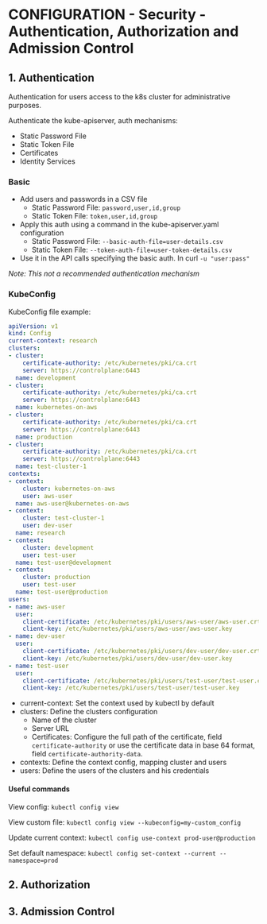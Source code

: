 # CONFIGURATION - Security - Authentication, Authorization and Admission Control

## **1. Authentication**

Authentication for users access to the k8s cluster for administrative purposes.

Authenticate the kube-apiserver, auth mechanisms:
* Static Password File
* Static Token File
* Certificates
* Identity Services

### Basic

* Add users and passwords in a CSV file
  * Static Password File: `password,user,id,group`
  * Static Token File: `token,user,id,group`
* Apply this auth using a command in the kube-apiserver.yaml configuration
  * Static Password File: `--basic-auth-file=user-details.csv`
  * Static Token File: `--token-auth-file=user-token-details.csv`
* Use it in the API calls specifying the basic auth. In curl `-u "user:pass"`

_Note: This not a recommended authentication mechanism_

### KubeConfig

KubeConfig file example:
```yaml
apiVersion: v1
kind: Config
current-context: research
clusters:
- cluster:
    certificate-authority: /etc/kubernetes/pki/ca.crt
    server: https://controlplane:6443
  name: development
- cluster:
    certificate-authority: /etc/kubernetes/pki/ca.crt
    server: https://controlplane:6443
  name: kubernetes-on-aws
- cluster:
    certificate-authority: /etc/kubernetes/pki/ca.crt
    server: https://controlplane:6443
  name: production
- cluster:
    certificate-authority: /etc/kubernetes/pki/ca.crt
    server: https://controlplane:6443
  name: test-cluster-1
contexts:
- context:
    cluster: kubernetes-on-aws
    user: aws-user
  name: aws-user@kubernetes-on-aws
- context:
    cluster: test-cluster-1
    user: dev-user
  name: research
- context:
    cluster: development
    user: test-user
  name: test-user@development
- context:
    cluster: production
    user: test-user
  name: test-user@production
users:
- name: aws-user
  user:
    client-certificate: /etc/kubernetes/pki/users/aws-user/aws-user.crt
    client-key: /etc/kubernetes/pki/users/aws-user/aws-user.key
- name: dev-user
  user:
    client-certificate: /etc/kubernetes/pki/users/dev-user/dev-user.crt
    client-key: /etc/kubernetes/pki/users/dev-user/dev-user.key
- name: test-user
  user:
    client-certificate: /etc/kubernetes/pki/users/test-user/test-user.crt
    client-key: /etc/kubernetes/pki/users/test-user/test-user.key
```

* current-context: Set the context used by kubectl by default
* clusters: Define the clusters configuration
  * Name of the cluster
  * Server URL
  * Certificates: Configure the full path of the certificate, field `certificate-authority` or use the certificate data in base 64 format, field `certificate-authority-data`.
* contexts: Define the context config, mapping cluster and users
* users: Define the users of the clusters and his credentials

#### Useful commands

View config: `kubectl config view`

View custom file: `kubectl config view --kubeconfig=my-custom_config`

Update current context: `kubectl config use-context prod-user@production`

Set default namespace: `kubectl config set-context --current --namespace=prod`

## **2. Authorization**

## **3. Admission Control**
